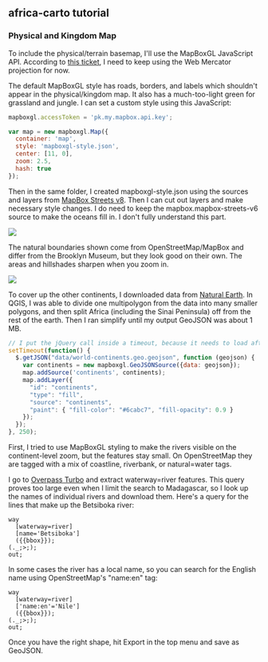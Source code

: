 ## africa-carto tutorial

### Physical and Kingdom Map

To include the physical/terrain basemap, I'll use the MapBoxGL JavaScript API. According to
<a href="https://github.com/mapbox/mapbox-gl-js/issues/1466">this ticket</a>, I need to keep using the Web Mercator projection for now.

The default MapBoxGL style has roads, borders, and labels which shouldn't appear in the physical/kingdom map. It also has a much-too-light green for grassland and jungle. I can set a custom style
using this JavaScript:

```javascript
mapboxgl.accessToken = 'pk.my.mapbox.api.key';

var map = new mapboxgl.Map({
  container: 'map',
  style: 'mapboxgl-style.json',
  center: [11, 0],
  zoom: 2.5,
  hash: true
});
```

Then in the same folder, I created mapboxgl-style.json using the sources and layers from <a href="https://api.mapbox.com/styles/v1/mapbox/streets-v8?access_token=pk.eyJ1IjoibWFwbWVsZCIsImEiOiI0a1NzYW53In0.2gQTd6k9Ghw8UBK4DsciLA">MapBox Streets v8</a>. Then I can cut out layers and make necessary style changes. I do need to keep the mapbox.mapbox-streets-v6 source to make the oceans fill in. I don't fully understand this part.

<img src="http://mapmeld.github.io/africa-carto/maps/progress/physical-colored.png"/>

The natural boundaries shown come from OpenStreetMap/MapBox and differ from the Brooklyn Museum, but they look good on their own. The areas and hillshades sharpen when you zoom in.

<img src="http://mapmeld.github.io/africa-carto/maps/progress/physical-zoom.png"/>

To cover up the other continents, I downloaded data from <a href="http://www.naturalearthdata.com/">Natural Earth</a>. In QGIS, I was able to divide one multipolygon from the data into many smaller polygons, and then split Africa (including the Sinai Peninsula) off from the rest of the earth. Then I ran simplify until my output GeoJSON was about 1 MB.

```javascript
// I put the jQuery call inside a timeout, because it needs to load after the MapBox/OSM layers
setTimeout(function() {
  $.getJSON("data/world-continents.geo.geojson", function (geojson) {
    var continents = new mapboxgl.GeoJSONSource({data: geojson});
    map.addSource('continents', continents);
    map.addLayer({
      "id": "continents",
      "type": "fill",
      "source": "continents",
      "paint": { "fill-color": "#6cabc7", "fill-opacity": 0.9 }
    });
  });
}, 250);
```

First, I tried to use MapBoxGL styling to make the rivers visible on the continent-level zoom, but the features stay small. On OpenStreetMap they are tagged with a mix of coastline, riverbank, or natural=water tags.

I go to <a href="http://overpass-turbo.eu/">Overpass Turbo</a> and extract waterway=river features. This query proves too large even when I limit the search to Madagascar, so I look up the names of individual rivers and download them. Here's a query for the lines that make up the Betsiboka river:

```
way
  [waterway=river]
  [name='Betsiboka']
  ({{bbox}});
(._;>;);
out;
```

In some cases the river has a local name, so you can search for the English name using OpenStreetMap's "name:en" tag:

```
way
  [waterway=river]
  ['name:en'='Nile']
  ({{bbox}});
(._;>;);
out;
```

Once you have the right shape, hit Export in the top menu and save as GeoJSON.

